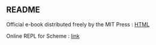 ## README

Official e-book distributed freely by the MIT Press : [HTML](https://mitpress.mit.edu/sites/default/files/sicp/full-text/book/book-Z-H-10.html)

Online REPL for Scheme : [link](https://repl.it/@priteshshrivast/Ex11)
